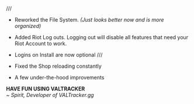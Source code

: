 ///
- Reworked the File System. *(Just looks better now and is more organized)*

- Added Riot Log outs. Logging out will disable all features that need your Riot Account to work.

- Logins on Install are now optional
///
- Fixed the Shop reloading constantly

- A few under-the-hood improvements

**HAVE FUN USING VALTRACKER**<br>
*~ Spirit, Developer of VALTracker.gg*